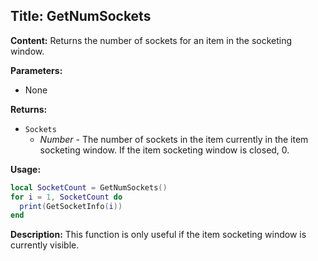 ## Title: GetNumSockets

**Content:**
Returns the number of sockets for an item in the socketing window.

**Parameters:**
- None

**Returns:**
- `Sockets`
  - *Number* - The number of sockets in the item currently in the item socketing window. If the item socketing window is closed, 0.

**Usage:**
```lua
local SocketCount = GetNumSockets()
for i = 1, SocketCount do
  print(GetSocketInfo(i))
end
```

**Description:**
This function is only useful if the item socketing window is currently visible.